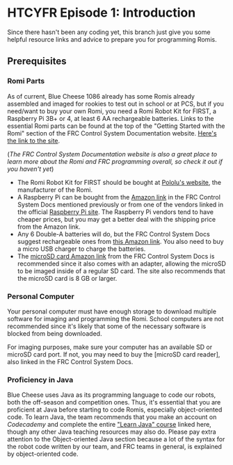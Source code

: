 # HTCYFR Episode 1: Introduction

Since there hasn't been any coding yet, this branch just give you some helpful resource links and advice to prepare you for programming Romis.

## Prerequisites

### Romi Parts

As of current, Blue Cheese 1086 already has some Romis already assembled and imaged for rookies to test out in school or at PCS, but if you need/want to buy your own Romi, you need a Romi Robot Kit for FIRST, a Raspberry Pi 3B+ or 4, at least 6 AA rechargeable batteries. Links to the essential Romi parts can be found at the top of the "Getting Started with the Romi" section of the FRC Control System Documentation website. [Here's the link to the site](https://docs.wpilib.org/en/stable/docs/romi-robot/hardware.html).

(*The FRC Control System Documentation website is also a great place to learn more about the Romi and FRC programming overall, so check it out if you haven't yet*)

- The Romi Robot Kit for FIRST should be bought at [Pololu's website](https://www.pololu.com/product/4022), the manufacturer of the Romi.
- A Raspberry Pi can be bought from the [Amazon link](https://www.amazon.com/gp/product/B07BFH96M3/) in the FRC Control System Docs mentioned previously or from one of the vendors linked in the official [Raspberry Pi site](https://www.raspberrypi.com/products/raspberry-pi-3-model-b-plus/). The Raspberry Pi vendors tend to have cheaper prices, but you may get a better deal with the shipping price from the Amazon link.
- Any 6 Double-A batteries will do, but the FRC Control System Docs suggest rechargeable ones from [this Amazon link](https://www.amazon.com/gp/product/B07TW9T8JW/?th=1). You also need to buy a micro USB charger to charge the batteries.
- The [microSD card Amazon link](https://www.amazon.com/dp/B073K14CVB/) from the FRC Control System Docs is recommended since it also comes with an adapter, allowing the microSD to be imaged inside of a regular SD card. The site also recommends that the microSD card is 8 GB or larger.

### Personal Computer

Your personal computer must have enough storage to download multiple software for imaging and programming the Romi. School computers are not recommended since it's likely that some of the necessary software is blocked from being downloaded.

For imaging purposes, make sure your computer has an available SD or microSD card port. If not, you may need to buy the [microSD card reader], also linked in the FRC Control System Docs.

### Proficiency in Java

Blue Cheese uses Java as its programming language to code our robots, both the off-season and competition ones. Thus, it's essential that you are proficient at Java before starting to code Romis, especially object-oriented code. To learn Java, the team recommends that you make an account on *Codecademy* and complete the entire ["Learn Java" course](https://www.codecademy.com/learn/learn-java) linked here, though any other Java teaching resources may also do. Please pay extra attention to the Object-oriented Java section because a lot of the syntax for the robot code written by our team, and FRC teams in general, is explained by object-oriented code.
